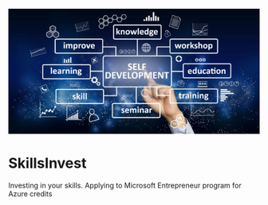 ![My Image](learn.jpg)

# SkillsInvest
Investing in your skills. Applying to Microsoft Entrepreneur program for Azure credits

